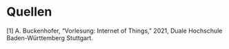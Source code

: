 # Quellen

[1] A. Buckenhofer, “Vorlesung: Internet of Things,” 2021, Duale Hochschule Baden-Württemberg Stuttgart.<br>